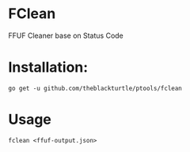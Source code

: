 # FClean
FFUF Cleaner base on Status Code

# Installation:
```
go get -u github.com/theblackturtle/ptools/fclean
```

# Usage
```
fclean <ffuf-output.json>
```